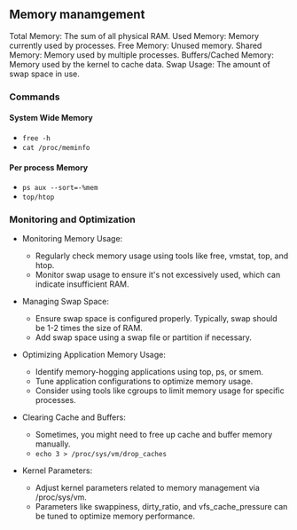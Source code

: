## Memory manamgement


Total Memory: The sum of all physical RAM.
Used Memory: Memory currently used by processes.
Free Memory: Unused memory.
Shared Memory: Memory used by multiple processes.
Buffers/Cached Memory: Memory used by the kernel to cache data.
Swap Usage: The amount of swap space in use.


### Commands

#### System Wide Memory
* `free -h`
* `cat /proc/meminfo`


#### Per process Memory
* `ps aux --sort=-%mem`
* `top/htop`



### Monitoring and Optimization
* Monitoring Memory Usage:
    * Regularly check memory usage using tools like free, vmstat, top, and htop.
    * Monitor swap usage to ensure it's not excessively used, which can indicate insufficient RAM.

* Managing Swap Space:
    * Ensure swap space is configured properly. Typically, swap should be 1-2 times the size of RAM.
    * Add swap space using a swap file or partition if necessary.

* Optimizing Application Memory Usage:
    * Identify memory-hogging applications using top, ps, or smem.
    * Tune application configurations to optimize memory usage.
    * Consider using tools like cgroups to limit memory usage for specific processes.

* Clearing Cache and Buffers:
    * Sometimes, you might need to free up cache and buffer memory manually.
    * `echo 3 > /proc/sys/vm/drop_caches`

* Kernel Parameters:
    * Adjust kernel parameters related to memory management via /proc/sys/vm.
    * Parameters like swappiness, dirty_ratio, and vfs_cache_pressure can be tuned to optimize memory performance.